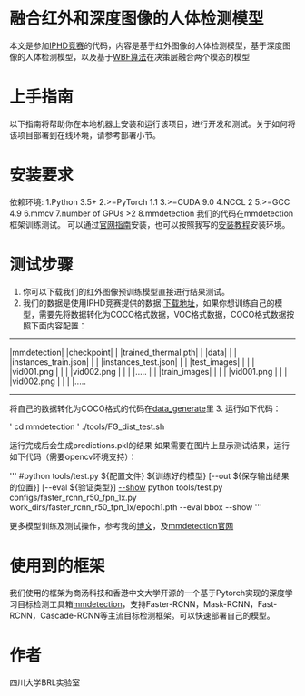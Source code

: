 # 融合红外和深度图像的人体检测模型
本文是参加[IPHD竞赛](http://chalearnlap.cvc.uab.es/challenge/34/description/)的代码，内容是基于红外图像的人体检测模型，基于深度图像的人体检测模型，以及基于[WBF算法](https://www.groundai.com/project/weighted-boxes-fusion-ensembling-boxes-for-object-detection-models/1)在决策层融合两个模态的模型

# 上手指南
以下指南将帮助你在本地机器上安装和运行该项目，进行开发和测试。关于如何将该项目部署到在线环境，请参考部署小节。

# 安装要求
依赖环境:
	1.Python 3.5+
	2.>=PyTorch 1.1
	3.>=CUDA 9.0
	4.NCCL 2
	5.>=GCC 4.9
	6.mmcv
	7.number of GPUs >2
        8.mmdetection
我们的代码在mmdetection框架训练测试。 可以通过[官网指南](https://github.com/open-mmlab/mmdetection/blob/master/docs/install.md)安装，也可以按照我写的[安装教程](https://blog.csdn.net/qq_33897832/article/details/103995636)安装环境。

# 测试步骤
1. 你可以下载我们的红外图像预训练模型直接进行结果测试。
2. 我们的数据是使用IPHD竞赛提供的数据:[下载地址](http://chalearnlap.cvc.uab.es/dataset/34/description/)，如果你想训练自己的模型，需要先将数据转化为COCO格式数据，VOC格式数据，COCO格式数据按照下面内容配置：

----

|mmdetection|
                    |checkpoint|
	    |                |trained_thermal.pth|
	    |                |data|
	    |                |        |instances_train.json|
	    |                |        |instances_test.json|
	    |                |        |test_images|
                       |                |        |                  |vid001.png
                       |                |        |                  |vid002.png
                       |                |        |                  |.....
	    |                |        |train_images|
                       |                |        |                  |vid001.png
                       |                |        |                  |vid002.png
                       |                |        |                  |.....
		  
----

将自己的数据转化为COCO格式的代码在[data_generate](https://github.com/cairangxianmu/Human-detection-model-based-on-thermal-and-depth-images/tree/master/data_generate)里
3. 运行如下代码：


' cd mmdetection '
./tools/FG_dist_test.sh


运行完成后会生成predictions.pkl的结果
如果需要在图片上显示测试结果，运行如下代码（需要opencv环境支持）：

'''
#python tools/test.py ${配置文件} ${训练好的模型} [--out ${保存输出结果的位置}] [--eval ${验证类型}] [--show](此项可显示每个图像检测后的结果)
python tools/test.py configs/faster_rcnn_r50_fpn_1x.py work_dirs/faster_rcnn_r50_fpn_1x/epoch1.pth --eval bbox --show
'''

更多模型训练及测试操作，参考我的[博文](https://blog.csdn.net/qq_33897832/article/details/103995636)，及[mmdetection官网](https://github.com/open-mmlab/mmdetection/blob/master/docs/getting_started.md)


# 使用到的框架
我们使用的框架为商汤科技和香港中文大学开源的一个基于Pytorch实现的深度学习目标检测工具箱[mmdetection](https://github.com/open-mmlab/mmdetection)，支持Faster-RCNN，Mask-RCNN，Fast-RCNN，Cascade-RCNN等主流目标检测框架。可以快速部署自己的模型。


# 作者
四川大学BRL实验室
